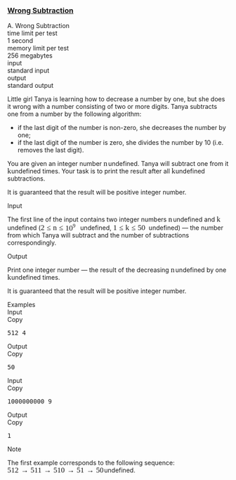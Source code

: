 <h3><a href="https://codeforces.com/contest/977/problem/A" target="_blank" rel="noopener noreferrer">Wrong Subtraction</a></h3>
<div class="header"><div class="title">A. Wrong Subtraction</div><div class="time-limit"><div class="property-title">time limit per test</div>1 second</div><div class="memory-limit"><div class="property-title">memory limit per test</div>256 megabytes</div><div class="input-file input-standard"><div class="property-title">input</div>standard input</div><div class="output-file output-standard"><div class="property-title">output</div>standard output</div></div><div><p>Little girl Tanya is learning how to decrease a number by one, but she does it wrong with a number consisting of two or more digits. Tanya subtracts one from a number by the following algorithm:</p><ul> <li> if the last digit of the number is non-zero, she decreases the number by one; </li><li> if the last digit of the number is zero, she divides the number by 10 (i.e. removes the last digit). </li></ul><p>You are given an integer number <span class="MathJax_Preview" style="color: inherit;"></span><span class="MathJax" id="MathJax-Element-1-Frame" tabindex="0" style=""><nobr><span class="math" id="MathJax-Span-1" style="width: 0.764em; display: inline-block;"><span style="display: inline-block; position: relative; width: 0.588em; height: 0px; font-size: 122%;"><span style="position: absolute; clip: rect(1.525em, 1000.59em, 2.345em, -999.997em); top: -2.163em; left: 0em;"><span class="mrow" id="MathJax-Span-2"><span class="mi" id="MathJax-Span-3" style="font-family: MathJax_Math-italic;">n</span></span><span style="display: inline-block; width: 0px; height: 2.169em;"></span></span></span><span style="display: inline-block; overflow: hidden; vertical-align: -0.068em; border-left: 0px solid; width: 0px; height: 0.718em;"></span></span></nobr></span>undefined. Tanya will subtract one from it <span class="MathJax_Preview" style="color: inherit;"></span><span class="MathJax" id="MathJax-Element-2-Frame" tabindex="0" style=""><nobr><span class="math" id="MathJax-Span-4" style="width: 0.647em; display: inline-block;"><span style="display: inline-block; position: relative; width: 0.53em; height: 0px; font-size: 122%;"><span style="position: absolute; clip: rect(1.291em, 1000.53em, 2.345em, -999.997em); top: -2.163em; left: 0em;"><span class="mrow" id="MathJax-Span-5"><span class="mi" id="MathJax-Span-6" style="font-family: MathJax_Math-italic;">k</span></span><span style="display: inline-block; width: 0px; height: 2.169em;"></span></span></span><span style="display: inline-block; overflow: hidden; vertical-align: -0.068em; border-left: 0px solid; width: 0px; height: 1.004em;"></span></span></nobr></span>undefined times. Your task is to print the result after all <span class="MathJax_Preview" style="color: inherit;"></span><span class="MathJax" id="MathJax-Element-3-Frame" tabindex="0" style=""><nobr><span class="math" id="MathJax-Span-7" style="width: 0.647em; display: inline-block;"><span style="display: inline-block; position: relative; width: 0.53em; height: 0px; font-size: 122%;"><span style="position: absolute; clip: rect(1.291em, 1000.53em, 2.345em, -999.997em); top: -2.163em; left: 0em;"><span class="mrow" id="MathJax-Span-8"><span class="mi" id="MathJax-Span-9" style="font-family: MathJax_Math-italic;">k</span></span><span style="display: inline-block; width: 0px; height: 2.169em;"></span></span></span><span style="display: inline-block; overflow: hidden; vertical-align: -0.068em; border-left: 0px solid; width: 0px; height: 1.004em;"></span></span></nobr></span>undefined subtractions.</p><p>It is guaranteed that the result will be positive integer number.</p></div><div class="input-specification"><div class="section-title">Input</div><p>The first line of the input contains two integer numbers <span class="MathJax_Preview" style="color: inherit;"></span><span class="MathJax" id="MathJax-Element-4-Frame" tabindex="0" style=""><nobr><span class="math" id="MathJax-Span-10" style="width: 0.764em; display: inline-block;"><span style="display: inline-block; position: relative; width: 0.588em; height: 0px; font-size: 122%;"><span style="position: absolute; clip: rect(1.525em, 1000.59em, 2.345em, -999.997em); top: -2.163em; left: 0em;"><span class="mrow" id="MathJax-Span-11"><span class="mi" id="MathJax-Span-12" style="font-family: MathJax_Math-italic;">n</span></span><span style="display: inline-block; width: 0px; height: 2.169em;"></span></span></span><span style="display: inline-block; overflow: hidden; vertical-align: -0.068em; border-left: 0px solid; width: 0px; height: 0.718em;"></span></span></nobr></span>undefined and <span class="MathJax_Preview" style="color: inherit;"></span><span class="MathJax" id="MathJax-Element-5-Frame" tabindex="0" style=""><nobr><span class="math" id="MathJax-Span-13" style="width: 0.647em; display: inline-block;"><span style="display: inline-block; position: relative; width: 0.53em; height: 0px; font-size: 122%;"><span style="position: absolute; clip: rect(1.291em, 1000.53em, 2.345em, -999.997em); top: -2.163em; left: 0em;"><span class="mrow" id="MathJax-Span-14"><span class="mi" id="MathJax-Span-15" style="font-family: MathJax_Math-italic;">k</span></span><span style="display: inline-block; width: 0px; height: 2.169em;"></span></span></span><span style="display: inline-block; overflow: hidden; vertical-align: -0.068em; border-left: 0px solid; width: 0px; height: 1.004em;"></span></span></nobr></span>undefined (<span class="MathJax_Preview" style="color: inherit;"></span><span class="MathJax" id="MathJax-Element-6-Frame" tabindex="0" style=""><nobr><span class="math" id="MathJax-Span-16" style="width: 6.443em; display: inline-block;"><span style="display: inline-block; position: relative; width: 5.272em; height: 0px; font-size: 122%;"><span style="position: absolute; clip: rect(1.115em, 1005.27em, 2.462em, -999.997em); top: -2.163em; left: 0em;"><span class="mrow" id="MathJax-Span-17"><span class="mn" id="MathJax-Span-18" style="font-family: MathJax_Main;">2</span><span class="mo" id="MathJax-Span-19" style="font-family: MathJax_Main; padding-left: 0.296em;">≤</span><span class="mi" id="MathJax-Span-20" style="font-family: MathJax_Math-italic; padding-left: 0.296em;">n</span><span class="mo" id="MathJax-Span-21" style="font-family: MathJax_Main; padding-left: 0.296em;">≤</span><span class="msubsup" id="MathJax-Span-22" style="padding-left: 0.296em;"><span style="display: inline-block; position: relative; width: 1.408em; height: 0px;"><span style="position: absolute; clip: rect(3.165em, 1000.94em, 4.16em, -999.997em); top: -3.978em; left: 0em;"><span class="mn" id="MathJax-Span-23" style="font-family: MathJax_Main;">10</span><span style="display: inline-block; width: 0px; height: 3.984em;"></span></span><span style="position: absolute; top: -4.388em; left: 0.998em;"><span class="mn" id="MathJax-Span-24" style="font-size: 70.7%; font-family: MathJax_Main;">9</span><span style="display: inline-block; width: 0px; height: 3.984em;"></span></span></span></span></span><span style="display: inline-block; width: 0px; height: 2.169em;"></span></span></span><span style="display: inline-block; overflow: hidden; vertical-align: -0.211em; border-left: 0px solid; width: 0px; height: 1.361em;"></span></span></nobr></span>undefined, <span class="MathJax_Preview" style="color: inherit;"></span><span class="MathJax" id="MathJax-Element-7-Frame" tabindex="0" style=""><nobr><span class="math" id="MathJax-Span-25" style="width: 5.799em; display: inline-block;"><span style="display: inline-block; position: relative; width: 4.745em; height: 0px; font-size: 122%;"><span style="position: absolute; clip: rect(1.291em, 1004.69em, 2.462em, -999.997em); top: -2.163em; left: 0em;"><span class="mrow" id="MathJax-Span-26"><span class="mn" id="MathJax-Span-27" style="font-family: MathJax_Main;">1</span><span class="mo" id="MathJax-Span-28" style="font-family: MathJax_Main; padding-left: 0.296em;">≤</span><span class="mi" id="MathJax-Span-29" style="font-family: MathJax_Math-italic; padding-left: 0.296em;">k</span><span class="mo" id="MathJax-Span-30" style="font-family: MathJax_Main; padding-left: 0.296em;">≤</span><span class="mn" id="MathJax-Span-31" style="font-family: MathJax_Main; padding-left: 0.296em;">50</span></span><span style="display: inline-block; width: 0px; height: 2.169em;"></span></span></span><span style="display: inline-block; overflow: hidden; vertical-align: -0.211em; border-left: 0px solid; width: 0px; height: 1.146em;"></span></span></nobr></span>undefined) — the number from which Tanya will subtract and the number of subtractions correspondingly.</p></div><div class="output-specification"><div class="section-title">Output</div><p>Print one integer number — the result of the decreasing <span class="MathJax_Preview" style="color: inherit;"></span><span class="MathJax" id="MathJax-Element-8-Frame" tabindex="0" style=""><nobr><span class="math" id="MathJax-Span-32" style="width: 0.764em; display: inline-block;"><span style="display: inline-block; position: relative; width: 0.588em; height: 0px; font-size: 122%;"><span style="position: absolute; clip: rect(1.525em, 1000.59em, 2.345em, -999.997em); top: -2.163em; left: 0em;"><span class="mrow" id="MathJax-Span-33"><span class="mi" id="MathJax-Span-34" style="font-family: MathJax_Math-italic;">n</span></span><span style="display: inline-block; width: 0px; height: 2.169em;"></span></span></span><span style="display: inline-block; overflow: hidden; vertical-align: -0.068em; border-left: 0px solid; width: 0px; height: 0.718em;"></span></span></nobr></span>undefined by one <span class="MathJax_Preview" style="color: inherit;"></span><span class="MathJax" id="MathJax-Element-9-Frame" tabindex="0" style=""><nobr><span class="math" id="MathJax-Span-35" style="width: 0.647em; display: inline-block;"><span style="display: inline-block; position: relative; width: 0.53em; height: 0px; font-size: 122%;"><span style="position: absolute; clip: rect(1.291em, 1000.53em, 2.345em, -999.997em); top: -2.163em; left: 0em;"><span class="mrow" id="MathJax-Span-36"><span class="mi" id="MathJax-Span-37" style="font-family: MathJax_Math-italic;">k</span></span><span style="display: inline-block; width: 0px; height: 2.169em;"></span></span></span><span style="display: inline-block; overflow: hidden; vertical-align: -0.068em; border-left: 0px solid; width: 0px; height: 1.004em;"></span></span></nobr></span>undefined times.</p><p>It is guaranteed that the result will be positive integer number. </p></div><div class="sample-tests"><div class="section-title">Examples</div><div class="sample-test"><div class="input"><div class="title">Input<div title="Copy" data-clipboard-target="#id006280748737052732" id="id008142994615137787" class="input-output-copier">Copy</div></div><pre id="id006280748737052732">512 4<br></pre></div><div class="output"><div class="title">Output<div title="Copy" data-clipboard-target="#id003596129625581034" id="id005139693095867244" class="input-output-copier">Copy</div></div><pre id="id003596129625581034">50<br></pre></div><div class="input"><div class="title">Input<div title="Copy" data-clipboard-target="#id001805047922116947" id="id006393024986899947" class="input-output-copier">Copy</div></div><pre id="id001805047922116947">1000000000 9<br></pre></div><div class="output"><div class="title">Output<div title="Copy" data-clipboard-target="#id007658198222349706" id="id003598486463209347" class="input-output-copier">Copy</div></div><pre id="id007658198222349706">1<br></pre></div></div></div><div class="note"><div class="section-title">Note</div><p>The first example corresponds to the following sequence: <span class="MathJax_Preview" style="color: inherit;"></span><span class="MathJax" id="MathJax-Element-10-Frame" tabindex="0" style=""><nobr><span class="math" id="MathJax-Span-38" style="width: 15.752em; display: inline-block;"><span style="display: inline-block; position: relative; width: 12.883em; height: 0px; font-size: 122%;"><span style="position: absolute; clip: rect(1.35em, 1012.83em, 2.345em, -999.997em); top: -2.163em; left: 0em;"><span class="mrow" id="MathJax-Span-39"><span class="mn" id="MathJax-Span-40" style="font-family: MathJax_Main;">512</span><span class="mo" id="MathJax-Span-41" style="font-family: MathJax_Main; padding-left: 0.296em;">→</span><span class="mn" id="MathJax-Span-42" style="font-family: MathJax_Main; padding-left: 0.296em;">511</span><span class="mo" id="MathJax-Span-43" style="font-family: MathJax_Main; padding-left: 0.296em;">→</span><span class="mn" id="MathJax-Span-44" style="font-family: MathJax_Main; padding-left: 0.296em;">510</span><span class="mo" id="MathJax-Span-45" style="font-family: MathJax_Main; padding-left: 0.296em;">→</span><span class="mn" id="MathJax-Span-46" style="font-family: MathJax_Main; padding-left: 0.296em;">51</span><span class="mo" id="MathJax-Span-47" style="font-family: MathJax_Main; padding-left: 0.296em;">→</span><span class="mn" id="MathJax-Span-48" style="font-family: MathJax_Main; padding-left: 0.296em;">50</span></span><span style="display: inline-block; width: 0px; height: 2.169em;"></span></span></span><span style="display: inline-block; overflow: hidden; vertical-align: -0.068em; border-left: 0px solid; width: 0px; height: 1.004em;"></span></span></nobr></span>undefined.</p></div>